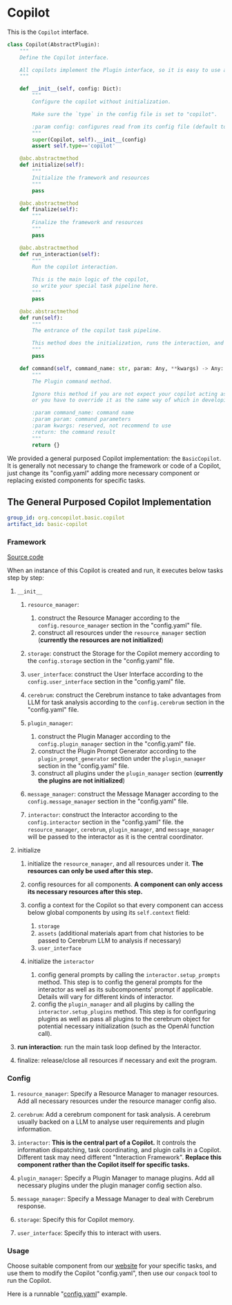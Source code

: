# Copilot

This is the `Copilot` interface.

```python
class Copilot(AbstractPlugin):
    """
    Define the Copilot interface.

    All copilots implement the Plugin interface, so it is easy to use a copilot as a plugin in another copilot.
    """

    def __init__(self, config: Dict):
        """
        Configure the copilot without initialization.

        Make sure the `type` in the config file is set to "copilot".

        :param config: configures read from its config file (default to "config.yaml")
        """
        super(Copilot, self).__init__(config)
        assert self.type=='copilot'

    @abc.abstractmethod
    def initialize(self):
        """
        Initialize the framework and resources
        """
        pass

    @abc.abstractmethod
    def finalize(self):
        """
        Finalize the framework and resources
        """
        pass

    @abc.abstractmethod
    def run_interaction(self):
        """
        Run the copilot interaction.

        This is the main logic of the copilot,
        so write your special task pipeline here.
        """
        pass

    @abc.abstractmethod
    def run(self):
        """
        The entrance of the copilot task pipeline.

        This method does the initialization, runs the interaction, and does the finalization.
        """
        pass

    def command(self, command_name: str, param: Any, **kwargs) -> Any:
        """
        The Plugin command method.

        Ignore this method if you are not expect your copilot acting as a plugin in other copilots,
        or you have to override it as the same way of which in developing Plugins.

        :param command_name: command name
        :param param: command parameters
        :param kwargs: reserved, not recommend to use
        :return: the command result
        """
        return {}
```

We provided a general purposed Copilot implementation: the `BasicCopilot`.
It is generally not necessary to change the framework or code of a Copilot,
just change its "config.yaml" adding more necessary component or replacing existed components for specific tasks.

## The General Purposed Copilot Implementation

```yaml
group_id: org.concopilot.basic.copilot
artifact_id: basic-copilot
```

### Framework

[Source code](https://github.com/ConCopilot/concopilot/tree/v0.0.3/concopilot/basic/copilot)

When an instance of this Copilot is created and run, it executes below tasks step by step:

1. `__init__`

    1. `resource_manager`:
        1. construct the Resource Manager according to the `config.resource_manager` section in the "config.yaml" file.
        2. construct all resources under the `resource_manager` section (**currently the resources are not initialized**)

    2. `storage`: construct the Storage for the Copilot memery according to the `config.storage` section in the "config.yaml" file.

    3. `user_interface`: construct the User Interface according to the `config.user_interface` section in the "config.yaml" file.

    4. `cerebrum`: construct the Cerebrum instance to take advantages from LLM for task analysis according to the `config.cerebrum` section in the "config.yaml" file.

    5. `plugin_manager`:
        1. construct the Plugin Manager according to the `config.plugin_manager` section in the "config.yaml" file.
        2. construct the Plugin Prompt Generator according to the `plugin_prompt_generator` section under the `plugin_manager` section in the "config.yaml" file.
        3. construct all plugins under the `plugin_manager` section (**currently the plugins are not initialized**)

    6. `message_manager`: construct the Message Manager according to the `config.message_manager` section in the "config.yaml" file.

    7. `interactor`: construct the Interactor according to the `config.interactor` section in the "config.yaml" file.
      the `resource_manager`, `cerebrum`, `plugin_manager`, and `message_manager` will be passed to the interactor as it is the central coordinator.

2. initialize

    1. initialize the `resource_manager`, and all resources under it.
        **The resources can only be used after this step.**

    2. config resources for all components.
        **A component can only access its necessary resources after this step.**

    3. config a context for the Copilot so that every component can access below global components by using its `self.context` field:
        1. `storage`
        2. `assets` (additional materials apart from chat histories to be passed to Cerebrum LLM to analysis if necessary)
        3. `user_interface`

    4. initialize the `interactor`
        1. config general prompts by calling the `interactor.setup_prompts` method.
            This step is to config the general prompts for the interactor as well as its subcomponents' prompt if applicable.
            Details will vary for different kinds of interactor.
        2. config the `plugin_manager` and all plugins by calling the `interactor.setup_plugins` method.
            This step is for configuring plugins as well as pass all plugins to the cerebrum object for potential necessary initialization (such as the OpenAI function call).

3. **run interaction**: run the main task loop defined by the Interactor.

4. finalize: release/close all resources if necessary and exit the program.

### Config

1. `resource_manager`: Specify a Resource Manager to manager resources.
    Add all necessary resources under the resource manager config also.

2. `cerebrum`: Add a cerebrum component for task analysis.
    A cerebrum usually backed on a LLM to analyse user requirements and plugin information.

3. `interactor`: **This is the central part of a Copilot.**
    It controls the information dispatching, task coordinating, and plugin calls in a Copilot.
    Different task may need different "Interaction Framework".
    **Replace this component rather than the Copilot itself for specific tasks.**

4. `plugin_manager`: Specify a Plugin Manager to manage plugins.
    Add all necessary plugins under the plugin manager config section also.

5. `message_manager`: Specify a Message Manager to deal with Cerebrum response.

6. `storage`: Specify this for Copilot memory.

7. `user_interface`: Specify this to interact with users.

### Usage

Choose suitable component from our [website](https://concopilot.org) for your specific tasks,
and use them to modify the Copilot "config.yaml",
then use our `conpack` tool to run the Copilot.

Here is a runnable "[config.yaml](https://github.com/ConCopilot/concopilot-examples/blob/v0.0.3/concopilot_examples/copilot/auto/.config/config.yaml)" example.
